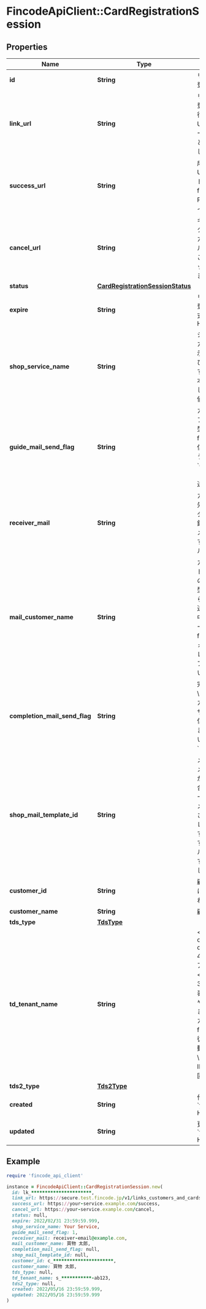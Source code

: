 # FincodeApiClient::CardRegistrationSession

## Properties

| Name | Type | Description | Notes |
| ---- | ---- | ----------- | ----- |
| **id** | **String** | リダイレクト型カード登録URL ID  | [optional] |
| **link_url** | **String** | リダイレクト型カード登録URL\\ カード登録を行うユーザーがこのURLにアクセスし、カード情報を登録することで登録手続きが完了します。  | [optional] |
| **success_url** | **String** | 成功時リダイレクトURL\\ &#x60;link_url&#x60;上でカード登録に成功すると、fincodeはこのURLにPOSTメソッドでリダイレクトします。  | [optional] |
| **cancel_url** | **String** | キャンセル時リダイレクトURL\\ &#x60;link_url&#x60;上でカード登録がキャンセルされると、fincodeはこのURLにPOSTメソッドでリダイレクトします。  | [optional] |
| **status** | [**CardRegistrationSessionStatus**](CardRegistrationSessionStatus.md) |  | [optional] |
| **expire** | **String** | リダイレクト型カード登録URL 有効期限\\ 形式： &#x60;yyyy/MM/dd HH:mm:ss.SSS&#x60;  | [optional] |
| **shop_service_name** | **String** | ショップ／サービス名\\ カード登録URL上で表示されるショップおよびサービスの名称です。\\ \\ デフォルトでは本番環境申請時に登録した「明細書表記」の値が設定されます。  | [optional] |
| **guide_mail_send_flag** | **String** | カード登録メール 送信フラグ\\ リダイレクト型カード登録URLをfincodeからのメール送信機能で送信したかどうかを示します。  - &#x60;0&#x60;：送信しなかった（デフォルト） - &#x60;1&#x60;：送信した  | [optional] |
| **receiver_mail** | **String** | カード登録メール 送信先メールアドレス\\ リダイレクト型カード登録URLをfincodeからのメール送信機能で送信する場合の送信先メールアドレスです。  | [optional] |
| **mail_customer_name** | **String** | カード登録メール カード登録をするユーザーの名前\\ リダイレクト型決済URLをfincodeからのメール送信機能で送信する場合のメール中で用いられるユーザーの名前です。\\ \\ fincodeが提供するデフォルトのメールテンプレートでは敬称がテンプレート側に含まれています。  | [optional] |
| **completion_mail_send_flag** | **String** | 完了メール 送信フラグ\\ 決済が完了した際にカード登録をしたユーザーに完了メールを送信するかどうかを示します。  - &#x60;0&#x60;：送信しない（デフォルト） - &#x60;1&#x60;：送信する  | [optional] |
| **shop_mail_template_id** | **String** | メールテンプレートID\\ メールテンプレートIDが設定されている場合、リダイレクト型カード登録URLの送信先メールアドレスに送信されるメールのテンプレートが変更されます。\\ \\ fincodeが提供するデフォルトのメールテンプレートを使用する場合は&#x60;null&#x60;を設定します。  | [optional] |
| **customer_id** | **String** | 顧客ID\\ カード登録URLによりカードが登録される顧客のIDです。  | [optional] |
| **customer_name** | **String** | 顧客名  | [optional] |
| **tds_type** | [**TdsType**](TdsType.md) |  | [optional] |
| **td_tenant_name** | **String** | &lt;span class&#x3D;\&quot;smallText color--blue-400\&quot;&gt;[3Dセキュア認証パラメータ]&lt;/span&gt;\\ 加盟店名。\\ 3Dセキュア認証の際に表示されるショップ名や加盟店名を指定できます。\\ 未指定の場合、 カード決済の契約時にfincodeが下記の形式に従って設定した値が自動的に使用されます。\\ \\ 形式：&#x60;{{ショップID}}-{{英数字からなる固定値}}&#x60;  | [optional] |
| **tds2_type** | [**Tds2Type**](Tds2Type.md) |  | [optional] |
| **created** | **String** | 作成日\\ 形式：&#x60;yyyy/MM/dd HH:mm:ss.SSS&#x60;  | [optional] |
| **updated** | **String** | 更新日\\ 形式：&#x60;yyyy/MM/dd HH:mm:ss.SSS&#x60;  | [optional] |

## Example

```ruby
require 'fincode_api_client'

instance = FincodeApiClient::CardRegistrationSession.new(
  id: lk_**********************,
  link_url: https://secure.test.fincode.jp/v1/links_customers_and_cards/lk_**********************,
  success_url: https://your-service.example.com/success,
  cancel_url: https://your-service.example.com/cancel,
  status: null,
  expire: 2022/02/31 23:59:59.999,
  shop_service_name: Your Service,
  guide_mail_send_flag: 1,
  receiver_mail: receiver-email@example.com,
  mail_customer_name: 買物 太郎,
  completion_mail_send_flag: null,
  shop_mail_template_id: null,
  customer_id: c_**********************,
  customer_name: 買物 太郎,
  tds_type: null,
  td_tenant_name: s_***********-ab123,
  tds2_type: null,
  created: 2022/05/16 23:59:59.999,
  updated: 2022/05/16 23:59:59.999
)
```


